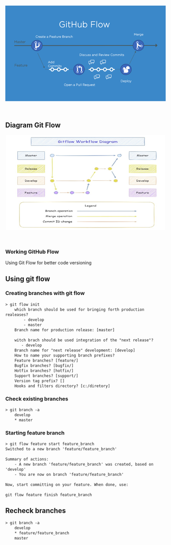 <p align="center">
  <a href="https://docs.github.com/en/get-started/quickstart/github-flow">
    <img alt="logogithubflow" src="https://github.com/alepmedeiros/laughing-succotash/blob/master/public/githubflow.png" width="700" height="300">
  </a>  
</p><br>


## Diagram Git Flow

<p align="center">
  <a href="https://github.com/alepmedeiros/laughing-succotash/blob/master/public/git-release-branch.jpg">
    <img alt="diagram" src="https://github.com/alepmedeiros/laughing-succotash/blob/master/public/git-release-branch.jpg" width="500" height="300">
  </a>  
</p><br>

### Working GitHub Flow 
Using Git Flow for better code versioning

## Using git flow

### Creating branches with git flow

    > git flow init
        which branch should be used for bringing forth production realeases?
            - develop
            - master
        Branch name for production release: [master]

        witch brach should be used integration of the "next release"?
           - develop
        Branch name for "next release" development: [develop]
        How to name your supporting branch prefixes?
        Feature branches? [feature/]
        Bugfix branches? [bugfix/]
        Hotfix branches? [hotfix/]
        Support branches? [support/]
        Version tag prefix? []
        Hooks and filters directory? [c:/diretory]

### Check existing branches

    > git branch -a
        develop
        * master

### Starting feature branch

    > git flow feature start feature_branch
    Switched to a new branch 'feature/feature_branch'

    Summary of actions:
        - A new branch 'feature/feature_branch' was created, based on 'develop'
        - You are now on branch 'feature/feature_branch'

    Now, start committing on your feature. When done, use:

    git flow feature finish feature_branch

## Recheck branches

    > git branch -a
        develop
        * feature/feature_branch
        master
